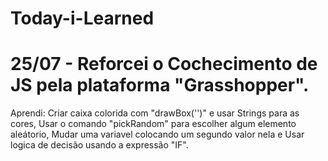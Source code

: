 # Today-i-Learned

# 25/07 - Reforcei o Cochecimento de JS pela plataforma "Grasshopper".
Aprendi: Criar caixa colorida com "drawBox('')" e usar Strings para as cores, Usar o comando "pickRandom" para escolher algum elemento aleátorio,  Mudar uma variavel colocando um segundo valor nela e Usar logica de decisão usando a expressão "IF".
